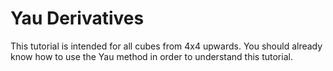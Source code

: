 # Yau Derivatives
This tutorial is intended for all cubes from 4x4 upwards. You should already know how to use the Yau method in order to understand this tutorial.